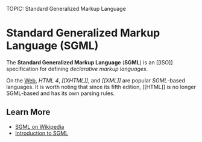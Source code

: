 TOPIC: Standard Generalized Markup Language

# Standard Generalized Markup Language (SGML)

The **Standard Generalized Markup Language** (**SGML**) is an [[ISO]] specification for defining
*declarative markup languages*.

On the [Web](/en/glossary/WWW), *HTML 4*, *[[XHTML]]*, and *[[XML]]* are popular *SGML*-based languages.
It is worth noting that since its fifth edition, [[HTML]] is no longer SGML-based and has its own
parsing rules.

## Learn More

- [SGML on Wikipedia](https://en.wikipedia.org/wiki/SGML)
- [Introduction to SGML](http://www.isgmlug.org/)
